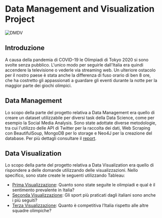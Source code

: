 # Data Management and Visualization Project

![DMDV](https://user-images.githubusercontent.com/56127645/162185441-b221b5c6-c4ca-4ddc-8971-8e42068ad65d.png)

## Introduzione
 A causa della pandemia di COVID-19 le Olimpiadi di Tokyo 2020 si sono svolte senza pubblico. L'unico modo per seguirle dall'Italia era quindi accendere la televisione o vederle via streaming web. Un ulteriore ostacolo per il nostro paese è stata anche la differenza di fuso orario di ben 8 ore, che ha costretto gli appassionati a guardare gli eventi durante la notte per la maggior parte dei giochi olimpici.

## Data Management
Lo scopo della parte del progetto relativa a Data Management era quello di creare un dataset utilizzabile per diversi task della Data Science, come per esempio la Social Media Analysis. Sono state adottate diverse metodologie, tra cui l'utilizzo delle API di Twitter per la raccolta dei dati, Web Scraping con BeautifulSoup, MongoDB per lo storage e Neo4J per la creazione del database. Per più dettagli consultare il [report](https://github.com/mcampironi/DSProjects/tree/main/Data%20Management%20and%20Visualization/Report.pdf "Report").

## Data Visualization
Lo scopo della parte del progetto relativa a Data Visualization era quello di rispondere a delle domande utilizzando delle visualizzazioni. Nello specifico, sono state create le seguenti utilizzando Tableau:

- [Prima Visualizzazione](https://public.tableau.com/app/profile/matteo.campironi/viz/shared/47RCYBM73 "Prima Visualizzazione"): Quanto sono state seguite le olimpiadi e qual è il sentimento prevalente in Italia?
- [Seconda Visualizzazione](https://public.tableau.com/app/profile/lauracavenati/viz/disciplinepiseguiteepraticatedef/Dashboardcolorebinsdef "Seconda Visualizzazione"): Gli sport più praticati dagli italiani sono anche i più seguiti?
- [Terza Visualizzazione](https://public.tableau.com/app/profile/serena.di.maggio/viz/shared/NDFJQJSS3 "Terza Visualizzazione"): Quanto è competitiva l’Italia rispetto alle altre squadre olimpiche?
